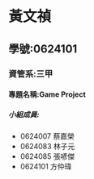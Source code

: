 # 黃文禎

## 學號:0624101

### 資管系:三甲

#### 專題名稱:Game Project

##### 小組成員:
* 0624007 蔡嘉榮
* 0624083 林子元
* 0624085 張喭傑
* 0624101 方仲瑋
